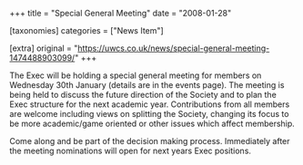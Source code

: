 +++
title = "Special General Meeting"
date = "2008-01-28"

[taxonomies]
categories = ["News Item"]

[extra]
original = "https://uwcs.co.uk/news/special-general-meeting-1474488903099/"
+++

The Exec will be holding a special general meeting for members on Wednesday 30th January (details are in the events page). The meeting is being held to discuss the future direction of the Society and to plan the Exec structure for the next academic year. Contributions from all members are welcome including views on splitting the Society, changing its focus to be more academic/game oriented or other issues which affect membership.

Come along and be part of the decision making process. Immediately after the meeting nominations will open for next years Exec positions.

